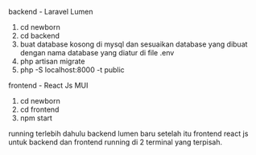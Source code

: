 backend - Laravel Lumen 

1. cd newborn
2. cd backend
3. buat database kosong di mysql dan sesuaikan database yang dibuat dengan nama database yang diatur di file .env
4. php artisan migrate
5. php -S localhost:8000 -t public

frontend - React Js MUI
1. cd newborn
2. cd frontend
3. npm start

running terlebih dahulu backend lumen baru setelah itu frontend react js
untuk backend dan frontend running di 2 terminal yang terpisah.
